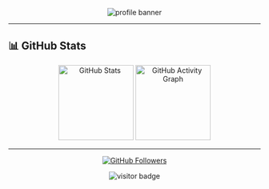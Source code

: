 <!-- Banner image (optional, replace with your own or use a generated one) -->
<p align="center">
  <img src="https://capsule-render.vercel.app/api?type=waving&color=gradient&height=200&section=header&text=Hi%20👋!&fontSize=40&fontAlignY=40" alt="profile banner"/>
</p>

---

## 📊 GitHub Stats

<div align="center">
  <img src="https://github-readme-stats.vercel.app/api?username=RZhang05&show_icons=true&theme=radical" alt="GitHub Stats" height="150"/>
  <img src="https://github-readme-activity-graph.vercel.app/graph?username=RZhang05&theme=radical" alt="GitHub Activity Graph" height="150"/>
</div>

---

<!-- Badges and quick info -->
<div>
<p align="center">
  <a href="https://github.com/RZhang05"><img src="https://img.shields.io/github/followers/RZhang05?label=Follow&style=social" alt="GitHub Followers"/></a>
</p>

<p align="center">
  <img src="https://visitor-badge.laobi.icu/badge?page_id=RZhang05.RZhang05" alt="visitor badge"/>
</p>
</div>
